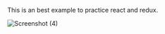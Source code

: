 This is an best example to practice react and redux. 

![Screenshot (4)](https://user-images.githubusercontent.com/39370546/78150787-62fcd380-7455-11ea-9714-88b1cf8c75d2.png)
